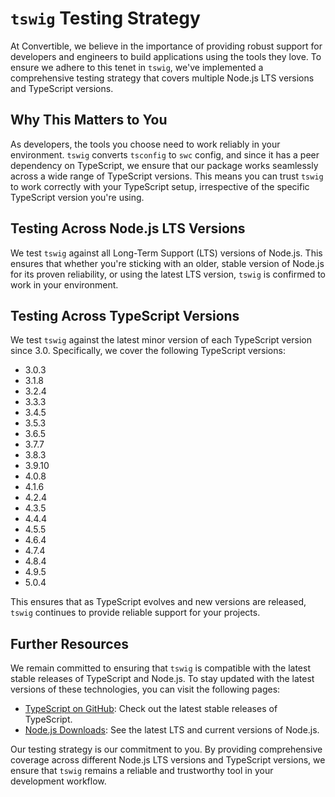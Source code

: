 # `tswig` Testing Strategy

At Convertible, we believe in the importance of providing robust support for developers and engineers to build applications using the tools they love. To ensure we adhere to this tenet in `tswig`, we've implemented a comprehensive testing strategy that covers multiple Node.js LTS versions and TypeScript versions.

## Why This Matters to You

As developers, the tools you choose need to work reliably in your environment. `tswig` converts `tsconfig` to `swc` config, and since it has a peer dependency on TypeScript, we ensure that our package works seamlessly across a wide range of TypeScript versions. This means you can trust `tswig` to work correctly with your TypeScript setup, irrespective of the specific TypeScript version you're using.

## Testing Across Node.js LTS Versions

We test `tswig` against all Long-Term Support (LTS) versions of Node.js. This ensures that whether you're sticking with an older, stable version of Node.js for its proven reliability, or using the latest LTS version, `tswig` is confirmed to work in your environment.

## Testing Across TypeScript Versions

We test `tswig` against the latest minor version of each TypeScript version since 3.0. Specifically, we cover the following TypeScript versions:

- 3.0.3
- 3.1.8
- 3.2.4
- 3.3.3
- 3.4.5
- 3.5.3
- 3.6.5
- 3.7.7
- 3.8.3
- 3.9.10
- 4.0.8
- 4.1.6
- 4.2.4
- 4.3.5
- 4.4.4
- 4.5.5
- 4.6.4
- 4.7.4
- 4.8.4
- 4.9.5
- 5.0.4

This ensures that as TypeScript evolves and new versions are released, `tswig` continues to provide reliable support for your projects.

## Further Resources

We remain committed to ensuring that `tswig` is compatible with the latest stable releases of TypeScript and Node.js. To stay updated with the latest versions of these technologies, you can visit the following pages:

- [TypeScript on GitHub](https://github.com/microsoft/TypeScript/releases): Check out the latest stable releases of TypeScript.
- [Node.js Downloads](https://nodejs.org/en/download/): See the latest LTS and current versions of Node.js.

Our testing strategy is our commitment to you. By providing comprehensive coverage across different Node.js LTS versions and TypeScript versions, we ensure that `tswig` remains a reliable and trustworthy tool in your development workflow.
